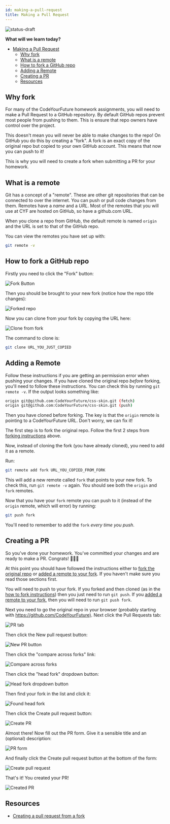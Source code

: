 ```yaml
---
id: making-a-pull-request
title: Making a Pull Request
---
```


![status-draft](https://img.shields.io/badge/status-draft-darkred.svg)

**What will we learn today?**

- [Making a Pull Request](#making-a-pull-request)
  - [Why fork](#why-fork)
  - [What is a remote](#what-is-a-remote)
  - [How to fork a GitHub repo](#how-to-fork-a-github-repo)
  - [Adding a Remote](#adding-a-remote)
  - [Creating a PR](#creating-a-pr)
  - [Resources](#resources)

## Why fork

For many of the CodeYourFuture homework assignments,
you will need to make a Pull Request to a GitHub repository.
By default GitHub repos prevent most people from pushing to them.
This is ensure that repo owners have control over the project.

This doesn't mean you will never be able to make changes to the repo!
On GitHub you do this by creating a "fork".
A fork is an exact copy of the original repo but copied to your own GitHub account.
This means that now you can push to it!

This is why you will need to create a fork when submitting a PR for your homework.

## What is a remote

Git has a concept of a "remote".
These are other git repositories that can be connected to over the internet.
You can push or pull code changes from them.
Remotes have a _name_ and a _URL_.
Most of the remotes that you will use at CYF are hosted on GitHub,
so have a github.com URL.

When you clone a repo from GitHub, the default remote is named `origin`
and the URL is set to that of the GitHub repo.

You can view the remotes you have set up with:

```bash
git remote -v
```

## How to fork a GitHub repo

Firstly you need to click the "Fork" button:

![Fork Button](assets/making-a-pull-request/fork-button.png)

Then you should be brought to your new fork (notice how the repo title changes):

![Forked repo](assets/making-a-pull-request/forked.png)

Now you can clone from your fork by copying the URL here:

![Clone from fork](assets/making-a-pull-request/clone-fork.png)

The command to clone is:

```bash
git clone URL_YOU_JUST_COPIED
```

## Adding a Remote

Follow these instructions if you are getting an permission error
when pushing your changes.
If you have cloned the original repo _before_ forking,
you'll need to follow these instructions.
You can check this by running `git remote -v`.
If the output looks something like:

```bash
origin git@github.com:CodeYourFuture/css-skin.git (fetch)
origin git@github.com:CodeYourFuture/css-skin.git (push)
```

Then you have cloned before forking.
The key is that the `origin` remote is pointing to a CodeYourFuture URL.
Don't worry, we can fix it!

The first step is to fork the original repo. Follow the first 2 steps from
[forking instructions](#how-to-fork-a-github-repo) above.

Now, instead of cloning the fork (you have already cloned),
you need to add it as a remote.

Run:

```bash
git remote add fork URL_YOU_COPIED_FROM_FORK
```

This will add a new remote called `fork` that points to your new fork.
To check this, run `git remote -v` again.
You should see both the `origin` and `fork` remotes.

Now that you have your `fork` remote you can push to it
(instead of the `origin` remote, which will error) by running:

```bash
git push fork
```

You'll need to remember to add the `fork` _every time you push_.

## Creating a PR

So you've done your homework.
You've committed your changes and are ready to make a PR.
Congrats! 🎉🎉🎉

At this point you should have followed the instructions either to
[fork the original repo](#how-to-fork-a-github-repo) or
[added a remote to your fork](#adding-a-remote).
If you haven't make sure you read those sections first.

You will need to push to your fork.
If you forked and then cloned
(as in the [how to fork instructions](#how-to-fork-a-github-repo))
then you just need to run `git push`.
If you [added a remote to your fork](#adding-a-remote),
then you will need to run `git push fork`.

Next you need to go the original repo in your browser
(probably starting with <https://github.com/CodeYourFuture)>.
Next click the Pull Requests tab:

![PR tab](assets/making-a-pull-request/pr-tab.png)

Then click the New pull request button:

![New PR button](assets/making-a-pull-request/new-pr-button.png)

Then click the "compare across forks" link:

![Compare across forks](assets/making-a-pull-request/compare-across-forks.png)

Then click the "head fork" dropdown button:

![Head fork dropdown button](assets/making-a-pull-request/head-fork-dropdown.png)

Then find your fork in the list and click it:

![Found head fork](assets/making-a-pull-request/found-head-fork.png)

Then click the Create pull request button:

![Create PR](assets/making-a-pull-request/create-pull-request-1.png)

Almost there! Now fill out the PR form.
Give it a sensible title and an (optional) description:

![PR form](assets/making-a-pull-request/pr-form.png)

And finally click the Create pull request button at the bottom of the form:

![Create pull request](assets/making-a-pull-request/create-pull-request-2.png)

That's it! You created your PR!

![Created PR](assets/making-a-pull-request/created-pr.png)

## Resources

- [Creating a pull request from a fork](https://help.github.com/en/articles/creating-a-pull-request-from-a-fork)
